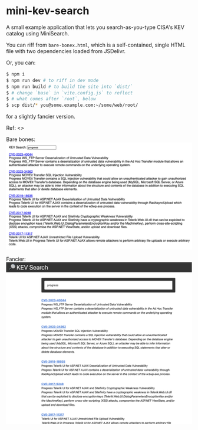# mini-kev-search

A small example application that lets you search-as-you-type CISA's KEV catalog using MiniSearch.

You can riff from `bare-bonex.html`, which is a self-contained, single HTML file with two dependencies loaded from JSDelivr.

Or, you can:

```bash
$ npm i
$ npm run dev # to riff in dev mode
$ npm run build # to build the site into `dist/`
$ # change `base` in `vite.config.js` to reflect 
$ # what comes after `root`, below
$ scp dist/* you@some.example.com:~/some/web/root/
```

for a slightly fancier version.

Ref: <>

Bare bones:
![bare-bones](rud_is_wpe_2023-10-06-wpe-01_html.png)

Fancier:
![fancier](kev-search.png)